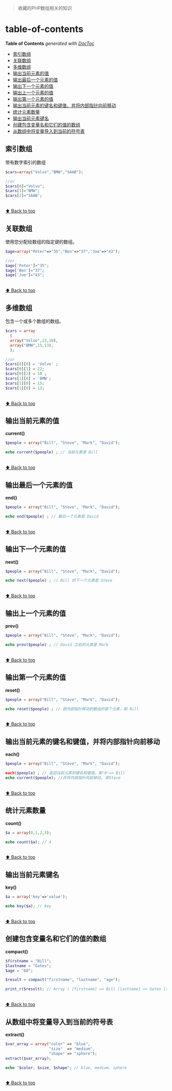 
>收藏的PHP数组相关的知识

# table-of-contents 
<!-- START doctoc generated TOC please keep comment here to allow auto update -->
<!-- DON'T EDIT THIS SECTION, INSTEAD RE-RUN doctoc TO UPDATE -->
**Table of Contents**  *generated with [DocToc](https://github.com/thlorenz/doctoc)*

- [索引数组](#%E7%B4%A2%E5%BC%95%E6%95%B0%E7%BB%84)
- [关联数组](#%E5%85%B3%E8%81%94%E6%95%B0%E7%BB%84)
- [多维数组](#%E5%A4%9A%E7%BB%B4%E6%95%B0%E7%BB%84)
- [输出当前元素的值](#%E8%BE%93%E5%87%BA%E5%BD%93%E5%89%8D%E5%85%83%E7%B4%A0%E7%9A%84%E5%80%BC)
- [输出最后一个元素的值](#%E8%BE%93%E5%87%BA%E6%9C%80%E5%90%8E%E4%B8%80%E4%B8%AA%E5%85%83%E7%B4%A0%E7%9A%84%E5%80%BC)
- [输出下一个元素的值](#%E8%BE%93%E5%87%BA%E4%B8%8B%E4%B8%80%E4%B8%AA%E5%85%83%E7%B4%A0%E7%9A%84%E5%80%BC)
- [输出上一个元素的值](#%E8%BE%93%E5%87%BA%E4%B8%8A%E4%B8%80%E4%B8%AA%E5%85%83%E7%B4%A0%E7%9A%84%E5%80%BC)
- [输出第一个元素的值](#%E8%BE%93%E5%87%BA%E7%AC%AC%E4%B8%80%E4%B8%AA%E5%85%83%E7%B4%A0%E7%9A%84%E5%80%BC)
- [输出当前元素的键名和键值，并将内部指针向前移动](#%E8%BE%93%E5%87%BA%E5%BD%93%E5%89%8D%E5%85%83%E7%B4%A0%E7%9A%84%E9%94%AE%E5%90%8D%E5%92%8C%E9%94%AE%E5%80%BC%E5%B9%B6%E5%B0%86%E5%86%85%E9%83%A8%E6%8C%87%E9%92%88%E5%90%91%E5%89%8D%E7%A7%BB%E5%8A%A8)
- [统计元素数量](#%E7%BB%9F%E8%AE%A1%E5%85%83%E7%B4%A0%E6%95%B0%E9%87%8F)
- [输出当前元素键名](#%E8%BE%93%E5%87%BA%E5%BD%93%E5%89%8D%E5%85%83%E7%B4%A0%E9%94%AE%E5%90%8D)
- [创建包含变量名和它们的值的数组](#%E5%88%9B%E5%BB%BA%E5%8C%85%E5%90%AB%E5%8F%98%E9%87%8F%E5%90%8D%E5%92%8C%E5%AE%83%E4%BB%AC%E7%9A%84%E5%80%BC%E7%9A%84%E6%95%B0%E7%BB%84)
- [从数组中将变量导入到当前的符号表](#%E4%BB%8E%E6%95%B0%E7%BB%84%E4%B8%AD%E5%B0%86%E5%8F%98%E9%87%8F%E5%AF%BC%E5%85%A5%E5%88%B0%E5%BD%93%E5%89%8D%E7%9A%84%E7%AC%A6%E5%8F%B7%E8%A1%A8)

<!-- END doctoc generated TOC please keep comment here to allow auto update -->




## 索引数组   
带有数字索引的数组

```php
$cars=array("Volvo","BMW","SAAB");

//or
$cars[0]="Volvo";
$cars[1]="BMW";
$cars[2]="SAAB";
```
<br>[⬆ Back to top](#table-of-contents)

## 关联数组
使用您分配给数组的指定键的数组。

```php
$age=array("Peter"=>"35","Ben"=>"37","Joe"=>"43");

//or
$age['Peter']="35";
$age['Ben']="37";
$age['Joe']="43";
```
<br>[⬆ Back to top](#table-of-contents)

## 多维数组
包含一个或多个数组的数组。

```php
$cars = array
  (
  array("Volvo",22,18),
  array("BMW",15,13),
  );

//or
$cars[0][0] = 'Volvo' ;
$cars[0][1] = 22;
$cars[0][2] = 18 ;
$cars[1][0] = 'BMW';
$cars[1][0] = 15;
$cars[1][0] = 13;
```
<br>[⬆ Back to top](#table-of-contents)

## 输出当前元素的值
**current()**
```php
$people = array("Bill", "Steve", "Mark", "David");

echo current($people) ; // 当前元素是 Bill
```
<br>[⬆ Back to top](#table-of-contents)

## 输出最后一个元素的值
**end()**
```php
$people = array("Bill", "Steve", "Mark", "David");

echo end($people) ; // 最后一个元素是 David
```
<br>[⬆ Back to top](#table-of-contents)

## 输出下一个元素的值
**next()**
```php
$people = array("Bill", "Steve", "Mark", "David");

echo next($people) ; // Bill 的下一个元素是 Steve
```
<br>[⬆ Back to top](#table-of-contents)

## 输出上一个元素的值
**prev()**
```php
$people = array("Bill", "Steve", "Mark", "David");

echo prev($people) ; // David 之前的元素是 Mark
```
<br>[⬆ Back to top](#table-of-contents)


## 输出第一个元素的值
**reset()**
```php
$people = array("Bill", "Steve", "Mark", "David");

echo reset($people) ; // 把内部指针移动到数组的首个元素，即 Bill
```
<br>[⬆ Back to top](#table-of-contents)

## 输出当前元素的键名和键值，并将内部指针向前移动
**each()**
```php
$people = array("Bill", "Steve", "Mark", "David");

each($people) ; // 返回当前元素的键名和键值，即'0'=> Bill
echo current($people); //并将内部指针向前移动, 即Steve
```
<br>[⬆ Back to top](#table-of-contents)

##  统计元素数量
**count()**
```php
$a = array(0,1,2,3);

echo count($a); // 4
```
<br>[⬆ Back to top](#table-of-contents)

## 输出当前元素键名
**key()**
```php
$a = array('key'=>'value');

echo key($a); // key
```
<br>[⬆ Back to top](#table-of-contents)

## 创建包含变量名和它们的值的数组
**compact()**
```php
$firstname = "Bill";
$lastname = "Gates";
$age = "60";

$result = compact("firstname", "lastname", "age");

print_r($result); // Array ( [firstname] => Bill [lastname] => Gates [age] => 60 )
```
<br>[⬆ Back to top](#table-of-contents)

## 从数组中将变量导入到当前的符号表
**extract()**
```php
$var_array = array("color" => "blue",
                   "size"  => "medium",
                   "shape" => "sphere");
extract($var_array);

echo "$color, $size, $shape"; // blue, medium, sphere
```
<br>[⬆ Back to top](#table-of-contents)
